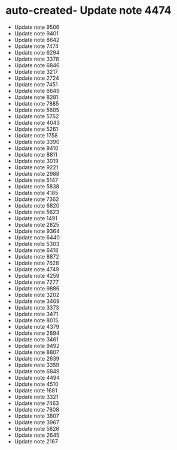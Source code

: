 # auto-created- Update note 4474
- Update note 9506
- Update note 9401
- Update note 8642
- Update note 7474
- Update note 6294
- Update note 3378
- Update note 6846
- Update note 3217
- Update note 2724
- Update note 7451
- Update note 6649
- Update note 8281
- Update note 7885
- Update note 5605
- Update note 5762
- Update note 4043
- Update note 5261
- Update note 1758
- Update note 3390
- Update note 9410
- Update note 8811
- Update note 3019
- Update note 9221
- Update note 2988
- Update note 5147
- Update note 5838
- Update note 4185
- Update note 7362
- Update note 6820
- Update note 5623
- Update note 1491
- Update note 2825
- Update note 9364
- Update note 6440
- Update note 5303
- Update note 6418
- Update note 8872
- Update note 7628
- Update note 4749
- Update note 4259
- Update note 7277
- Update note 9886
- Update note 3202
- Update note 3469
- Update note 3373
- Update note 3471
- Update note 8015
- Update note 4379
- Update note 2894
- Update note 3461
- Update note 9492
- Update note 8807
- Update note 2639
- Update note 3359
- Update note 6849
- Update note 4494
- Update note 4510
- Update note 1681
- Update note 3321
- Update note 7463
- Update note 7808
- Update note 3807
- Update note 3967
- Update note 5826
- Update note 2645
- Update note 2167

